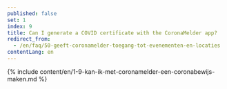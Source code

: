 ```yaml
---
published: false
set: 1
index: 9
title: Can I generate a COVID certificate with the CoronaMelder app?
redirect_from: 
  - /en/faq/50-geeft-coronamelder-toegang-tot-evenementen-en-locaties
contentLang: en
---
```

{% include content/en/1-9-kan-ik-met-coronamelder-een-coronabewijs-maken.md %}
